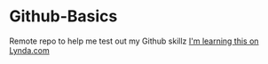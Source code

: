 Github-Basics
=============

Remote repo to help me test out my Github skillz
[I'm learning this on Lynda.com](http://www.lynda.com)
